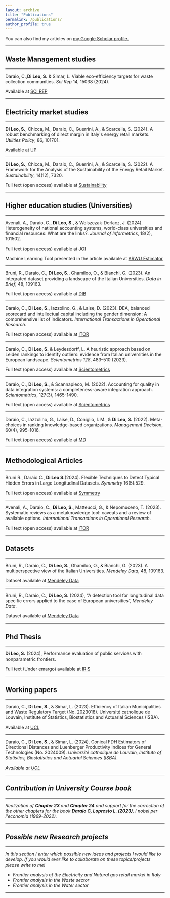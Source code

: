 ```yaml
---
layout: archive
title: "Publications"
permalink: /publications/
author_profile: true
---
```



You can also find my articles on <u><a href="https://scholar.google.com/citations?user=uXEtOBsAAAAJ&hl=it">my Google Scholar profile</a>.</u>


_________________

## Waste Management studies

_________________


Daraio, C.,**Di Leo, S.** & Simar, L. Viable eco-efficiency targets for waste collection communities. <i> Sci Rep</i> 14, 15038 (2024). 

Available at <a href="https://doi.org/10.1038/s41598-024-66077-y "> SCI REP </a>


_________________

## Electricity market studies

_________________

**Di Leo, S.**, Chicca, M., Daraio, C., Guerrini, A., & Scarcella, S. (2024).  A robust benchmarking of direct margin in Italy's energy retail markets. <i> Utilities Policy</i>,  86, 101701. 

Available at <a href="https://doi.org/10.1016/j.jup.2023.101701"> UP </a>

_________________
**Di Leo, S.**, Chicca, M., Daraio, C., Guerrini, A., & Scarcella, S. (2022). A Framework for the Analysis of the Sustainability of the Energy Retail Market.<i> Sustainability</i>, 14(12), 7320.

Full text (open access) available at <a href="https://doi.org/10.3390/su14127320"> Sustainability </a>

_________________

## Higher education studies (Universities)
_________________

Avenali, A., Daraio, C., **Di Leo, S.**, & Wolszczak-Derlacz, J. (2024). Heterogeneity of national accounting systems, world-class universities and financial resources: What are the links?.<i> Journal of Informetrics</i>, 18(2), 101502.

Full text (open access) available at <a href="https://doi.org/10.1016/j.joi.2024.101502"> JOI </a>

Machine Learning Tool presented in the article available at <a href="https://simonedileo.shinyapps.io/ARWU_League_Estimator/"> ARWU Estimator </a>

_________________
Bruni, R., Daraio, C., **Di Leo, S.**, Ghamiloo, O., & Bianchi, G. (2023). An integrated dataset providing a landscape of the Italian Universities. <i>Data in Brief</i>, 48, 109163.

Full text (open access) available at <a href="https://doi.org/10.1016/j.dib.2023.109163"> DIB </a>

_________________
Daraio, C., **Di Leo, S.**, Iazzolino, G., & Laise, D. (2023). DEA, balanced scorecard and intellectual capital including the gender dimension: A comprehensive list of indicators. <i>International Transactions in Operational Research</i>.

Full text (open access) available at <a href="https://doi.org/10.1111/itor.13293"> ITOR </a>

_________________
Daraio, C., **Di Leo, S.** & Leydesdorff, L. A heuristic approach based on Leiden rankings to identify outliers: evidence from Italian universities in the European landscape. <i>Scientometrics 128</i>, 483–510 (2023). 

Full text (open access) available at <a href="https://doi.org/10.1007/s11192-022-04551-y"> Scientometrics </a>

_________________
Daraio, C., **Di Leo, S.**, & Scannapieco, M. (2022). Accounting for quality in data integration systems: a completeness-aware integration approach. <i>Scientometrics</i>, 127(3), 1465-1490.

Full text (open access) available at <a href="https://doi.org/10.1007/s11192-022-04266-0"> Scientometrics </a>

_________________

Daraio, C., Iazzolino, G., Laise, D., Coniglio, I. M., & **Di Leo, S.** (2022). Meta-choices in ranking knowledge-based organizations. <i>Management Decision</i>, 60(4), 995-1016.

Full text (open access) available at <a href="https://doi.org/10.1108/MD-01-2021-0069"> MD </a>

_________________

## Methodological Articles

_________________

Bruni R., Daraio C., **Di Leo S.**(2024). Flexible Techniques to Detect Typical Hidden Errors in Large Longitudinal Datasets. <i>Symmetry</i> 16(5):529.

Full text (open access) available at <a href="https://doi.org/10.3390/sym16050529"> Symmetry </a> 

_________________

Avenali, A., Daraio, C., **Di Leo, S.**, Matteucci, G., & Nepomuceno, T. (2023). Systematic reviews as a metaknowledge tool: caveats and a review of available options.<i> International Transactions in Operational Research</i>.

Full text (open access) available at <a href="https://doi.org/10.1111/itor.13309"> ITOR </a>

_________________
## Datasets
_________________
Bruni, R., Daraio, C., **Di Leo, S.**, Ghamiloo, O., & Bianchi, G. (2023). A multiperspective view of the Italian Universities. <i>Mendeley Data</i>, 48, 109163.

Dataset available at <a href="https://doi.org/10.17632/pycv47nk3p"> Mendeley Data </a>

_________________

Bruni, R., Daraio, C., **Di Leo, S.** (2024), “A detection tool for longitudinal data specific errors applied to the case of European universities”, <i>Mendeley Data</i>.

Dataset available at <a href="https://doi.org/10.17632/syyc7t4z54"> Mendeley Data </a>

_________________
## Phd Thesis
_________________

**Di Leo, S.** (2024), Performance evaluation of public services with nonparametric frontiers.

Full text (Under emargo) available at <a href="https://iris.uniroma1.it/handle/11573/1700558"> IRIS </a>

_________________

## Working papers
_________________

Daraio, C., **Di Leo, S.**, & Simar, L. (2023). Efficiency of Italian Municipalities and Waste Regulatory Target (No. 2023018). Université catholique de Louvain, Institute of Statistics, Biostatistics and Actuarial Sciences (ISBA).

Available at <a href="https://dial.uclouvain.be/pr/boreal/object/boreal%3A274620/datastream/PDF_01/view"> UCL </a>

_________________

Daraio, C., **Di Leo, S.**, & Simar, L. (2024). Conical FDH Estimators of Directional Distances and Luenberger Productivity Indices for General Technologies (No. 2024009). <i>Université catholique de Louvain, Institute of Statistics, Biostatistics and Actuarial Sciences (ISBA).<i>

Available at <a href="https://dial.uclouvain.be/pr/boreal/object/boreal%3A285809/datastream/PDF_01/view"> UCL </a>

_________________

## Contribution in University Course book
_________________

Realization of **Chapter 23** and **Chapter 24** and support for the correction of the other chapters for the book **Daraio C, Lopresto L. (2023)**, <i>I nobel per l'economia (1969-2022)</i>.

_________________


## Possible new Research projects
_________________
In this section I enter which possible new ideas and projects I would like to develop.
If you would ever like to collaborate on these topics/projects please write to me!

- Frontier analysis of the Electricity and Natural gas retail market in Italy
- Frontier analysis in the Waste sector
- Frontier analysis in the Water sector

_________________


<!--{% include base_path %}

{% for post in site.publications reversed %}
  {% include archive-single.html %}
{% endfor %}
-->


